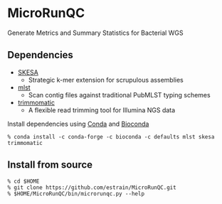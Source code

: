 # MicroRunQC
Generate Metrics and Summary Statistics for Bacterial WGS

## Dependencies 

* [SKESA](https://github.com/ncbi/SKESA)
  * Strategic k-mer extension for scrupulous assemblies
* [mlst](https://github.com/tseemann/mlst)
  * Scan contig files against traditional PubMLST typing schemes
* [trimmomatic](https://github.com/timflutre/trimmomatic)
  * A flexible read trimming tool for Illumina NGS data
  
Install dependencies using [Conda](https://bioconda.github.io/user/install.html) and [Bioconda](https://bioconda.github.io/)
```
% conda install -c conda-forge -c bioconda -c defaults mlst skesa trimmomatic
```

## Install from source

```
% cd $HOME
% git clone https://github.com/estrain/MicroRunQC.git
% $HOME/MicroRunQC/bin/microrunqc.py --help
``` 
